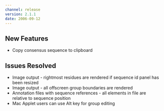 ```yaml
---
channel: release
version: 2.1.1
date: 2006-09-12
---
```


## New Features

- Copy consensus sequence to clipboard


## Issues Resolved

- Image output - rightmost residues are rendered if sequence id panel has been resized
- Image output - all offscreen group boundaries are rendered
- Annotation files with sequence references - all elements in file are relative to sequence position
- Mac Applet users can use Alt key for group editing
